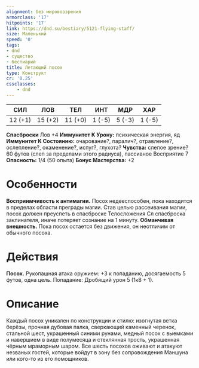 ```yaml
---
alignment: без мировоззрения
armorclass: '17'
hitpoints: '17'
link: https://dnd.su/bestiary/5121-flying-staff/
size: Маленький
speed: '0'
tags:
- dnd
- существо
- бестиарий
title: Летающий посох
type: Конструкт
cr: '0.25'
cssclasses:
    - dnd
---
```



| СИЛ | ЛОВ | ТЕЛ | ИНТ | МДР | ХАР |
|---|---|---|---|---|---|
| 12 (+1) | 15 (+2) | 11 (+0) | 1 (-5) | 5 (-3) | 1 (-5) |
**Спасброски** Лов +4
**Иммунитет К Урону:** психическая энергия, яд
**Иммунитет К Состоянию:** очарование?, паралич?, отравление?, ослепление?, окаменение?, испуг?, глухота?
**Чувства:** слепое зрение? 60 футов (слеп за пределами этого радиуса), пассивное Восприятие 7
**Опасность:** 1/4 (50 опыта)
**Бонус Мастерства:** +2


# Особенности
**Восприимчивость к антимагии.** Посох недееспособен, пока находится в пределах области преграды магии. Став целью рассеивания магии, посох должен преуспеть в спасброске Телосложения Сл спасброска заклинателя, иначе потеряет сознание на 1 минуту.
**Обманчивая внешность.** Пока посох остается без движения, он неотличим от обычного посоха.


# Действия
**Посох.** Рукопашная атака оружием: +3 к попаданию, досягаемость 5 футов, одна цель. Попадание: Дробящий урон 5 (1к8 + 1).


# Описание
Каждый посох уникален по конструкции и стилю: изогнутая ветка берёзы, прочная дубовая палка, сверкающий каменный черенок, стальной шест, украшенный синими рунами, медный посох с выемками и навершием в виде полумесяца и стеклянная трость, украшенная чёрным мраморным шаром. Все шесть посохов оживают и атакуют незваных го­стей, которые войдут в зону без сопровождения Маншуна или кого-то из его помощников.
